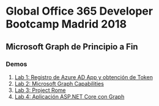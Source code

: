 # Global Office 365 Developer Bootcamp Madrid 2018
## Microsoft Graph de Principio a Fin 

### Demos
1. [Lab 1: Registro de Azure AD App y obtención de Token](./azure-active-directory/README.md)
2. [Lab 2: Microsoft Graph Capabilities](./webhooks/README.md)
3. [Lab 3: Project Rome](./project-rome/README.md)
4. [Lab 4: Aplicación ASP.NET Core con Graph](./MSGraphAspNetCore/README.md)

